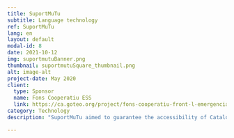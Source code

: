 ```yaml
---
title: SuportMuTu
subtitle: Language technology
ref: SuportMuTu
lang: en
layout: default
modal-id: 8
date: 2021-10-12
img: suportmutuBanner.png
thumbnail: suportmutuSquare_thumbnail.png
alt: image-alt
project-date: May 2020
client:
  type: Sponsor
  name: Fons Cooperatiu ESS
  link: https://ca.goteo.org/project/fons-cooperatiu-front-l-emergencia-social-i-sanita
category: Technology
description: "SuportMuTu aimed to guarantee the accessibility of Catalonia’s health protocol channels and Barcelona’s neighbourhood solidarity groups into some of the most common migrant languages of Barcelona: Arabic, Urdu and Chinese. By combining AI-based language technology with a volunteer network, SuportMuTu helped serve Telegram channels in these languages in parallel to their original versions so that everyone can get informed and support each other during the lockdown. <p>For more information, refer to our <a href='/blog/2021-05-31-closing-suportmutu-en/'>blogpost</a>."

---
```

